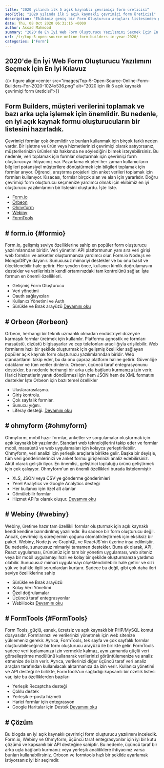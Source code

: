 ```yaml
---
title: "2020 yılında ilk 5 açık kaynaklı çevrimiçi form üreticisi" 
seoTitle: "2020 yılında ilk 5 açık kaynaklı çevrimiçi form üreticisi" 
description: "Ekibimiz geniş bir Form Oluşturucu araçları listesinden geçti ve sizin için en iyi çevrimiçi form oluşturucu yazılımlarından bazılarını kısa listeledik." 
date: Thu, 08 Oct 2020 06:31:15 +0000
author: Assad Mahmood
summary: "2020'de En İyi Web Form Oluşturucu Yazılımını Seçmek İçin En İyi Kılavuz" 
url: /tr/top-5-open-source-online-form-builders-in-year-2020/
categories: ['Form']
---
```


## 2020'de En İyi Web Form Oluşturucu Yazılımını Seçmek İçin En İyi Kılavuz

{{< figure align=center src="images/Top-5-Open-Source-Online-Form-Builders-For-2020-1024x536.png" alt="2020 için ilk 5 açık kaynaklı çevrimiçi form üreticisi">}}


## Form Builders, müşteri verilerini toplamak ve bazı arka uçla işlemek için önemlidir. Bu nedenle, en iyi açık kaynak formu oluşturucuların bir listesini hazırladık.
Çevrimiçi formlar çok önemlidir ve bunları kullanmak için birçok farklı neden vardır. Bir işletme ve ürün veya hizmetlerinizi çevrimiçi olarak satıyorsanız, müşterilerinizin ürünleriniz hakkında ne söylediğini bilmek isteyebilirsiniz. Bu nedenle, veri toplamak için formlar oluşturmak için çevrimiçi form oluşturucuya ihtiyacınız var.
Pazarlama ekipleri her zaman kullanıcıların bilgileri potansiyel müşterilere dönüştürmek için bilgileri toplamak için formlar arıyor. Öğrenci, araştırma projeleri için anket verileri toplamak için formları kullanıyor. Kısacası, formlar birçok alan ve alan için yararlıdır.
Doğru çevrimiçi form oluşturucu seçmenize yardımcı olmak için ekibimiz en iyi oluşturucu yazılımlarının bir listesini oluşturdu. İşte liste.
  * [Form.io][1]
  * [Orbeon][2]
  * [Ohmyform][3]
  * [Webiny][4]
  * [FormTools][5]

## # **form.io**    {#formio}
Form.io, gelişmiş seviye özelliklerine sahip en popüler form oluşturucu yazılımlarından biridir. Veri yönetimi API platformunun yanı sıra veri girişi web formları ve anketler oluşturmanıza yardımcı olur.
Form.io Node.js ve MongoDB'ye dayanır. Sunucusuz mimariyi destekler ve bu onu basit ve ölçeklenebilir hale getirir. Her şeyden önce, kullanıcı kimlik doğrulamasını destekler ve verilerinizin kendi ortamınızdaki tam kontrolünü sağlar.
İşte formun en önemli özellikleri.
  * Gelişmiş Form Oluşturucu
  * Veri yönetimi
  * Oauth sağlayıcıları
  * Kullanıcı Yönetimi ve Auth
  * Sürükle ve Bırak arayüzü
    [Devamını oku][6]

## # **Orbeon**    {#orbeon}
Orbeon, herhangi bir teknik uzmanlık olmadan endüstriyel düzeyde karmaşık formlar üretmek için kullanılır. Platformu agnostik ve formları masaüstü, dizüstü bilgisayarlar ve cep telefonları aracılığıyla erişilebilir.
Web formlarını hızlı bir şekilde oluşturmak için gelişmiş özellikler sağlayan popüler açık kaynak form oluşturucu yazılımlarından biridir. Web standartlarını takip eder, bu da onu çapraz platform haline getirir. Güvenliğe odaklanır ve tüm veriler dinlenir.
Orbeon, üçüncü taraf entegrasyonunu destekler, bu nedenle herhangi bir arka uçla bağlantı kurmanıza izin verir. Harici hizmetlerin yanıtı döndürmesi için hem JSON hem de XML formatını destekler
İşte Orbeon için bazı temel özellikler
  * Uluslararasılaşma.
  * Giriş kontrolu.
  * Çok sayfalık formlar.
  * Sunucu yığını.
  * Liferay desteği.
    [Devamını oku][7]

## # **ohmyform**    {#ohmyform}
Ohmyform, mobil hazır formlar, anketler ve sorgulamalar oluşturmak için açık kaynaklı bir yazılımdır. Standart web teknolojilerini takip eder ve formlar mobil, masaüstü ve web uygulamaları için kolayca yerleştirilebilir.
Ohmyform, veri analizi için yerleşik araçlarla birlikte gelir. Başka bir deyişle, tüm veri gönderimlerinizi ve anket formu girişlerinizi analiz edebilirsiniz. Aktif olarak geliştiriliyor. En önemlisi, geliştirici topluluğu ürünü geliştirmek için çok çalışıyor.
Ohmyform'un en önemli özellikleri burada listelenmiştir
  * XLS, JSON veya CSV'ye gönderme gönderimleri
  * Yerel Analytics ve Google Analytics desteği
  * Her kullanıcı için özel alt alanlar
  * Gömülebilir formlar
  * Hizmet API'sı olarak oluşur.
    [Devamını oku][8]

## # **Webiny**    {#webiny}
Webiny, üretime hazır tam özellikli formlar oluşturmak için açık kaynaklı kendi kendine barındırılmış yazılımdır. Bu sadece bir form oluşturucu değil. Ancak, çevrimiçi iş süreçlerinin çoğunu otomatikleştirmek için eksiksiz bir paket.
Webiny, Node.js ve GraphQL ve ReactJS'nin üzerine inşa edilmiştir. Bu nedenle, sunucusuz mimariyi tamamen destekler. Buna ek olarak, API, React uygulaması, ürününüz için tam bir yönetim uygulaması, web siteniz veya bir mobil uygulamayı hızlı ve kolay bir şekilde oluşturmanıza yardımcı olabilir.
Sunucusuz mimari uygulamayı ölçeklendirilebilir hale getirir ve sizi yük ve trafikle ilgili sorunlardan kurtarır. Sadece bu değil, gibi çok daha ileri seviye özelliklerine sahip
  * Sürükle ve Bırak arayüzü
  * Kolay Veri Yönetimi
  * Özel doğrulamalar
  * Üçüncü taraf entegrasyonlar
  * WebHooks
    [Devamını oku][9]

## # **FormTools**    {#FormTools}
Form Tools, güçlü, esnek, ücretsiz ve açık kaynaklı bir PHP/MySQL komut dosyasıdır. Formlarınızı ve verilerinizi yönetmek için web sitenize yüklemeniz gerekir. Ayrıca, FormTools, tek sayfa ve çok sayfalık formlar oluşturabileceğiniz bir form oluşturucu arayüzü ile birlikte gelir.
FormTools sadece veri toplamanıza izin vermekle kalmaz, aynı zamanda güçlü veri görselleştirme modülünü kullanarak verilerinizi görüntülemenize ve analiz etmenize de izin verir. Ayrıca, verilerinizi diğer üçüncü taraf veri analiz araçları tarafından kullanılacak aktarmanıza da izin verir.
Kullanıcı yönetimi ve API desteği ile birlikte, FormTools'un sağladığı kapsamlı bir özellik listesi var, işte bu özelliklerden bazıları
  * Yerleşik Recaptcha desteği
  * Çoklu destek
  * Yerleşik e-posta hizmeti
  * Harici formlar için entegrasyon
  * Google Haritalar için Destek
    [Devamını oku][10]

## # Çözüm
Bu blogda en iyi açık kaynaklı çevrimiçi form oluşturucu yazılımını inceledik. Form.io, Webiny ve Ohmyform, üçüncü taraf entegrasyonlar için iyi bir kutu çözümü ve kapsamlı bir API desteğine sahiptir. Bu nedenle, üçüncü taraf bir arka uçla bağlantı kurmanız veya yerleşik analitiklere ihtiyacınız varsa bunları kullanabilirsiniz. Orbeon ve formtools hızlı bir şekilde ayarlamak istiyorsanız iyi bir seçimdir.

  
[1]: #formio
[2]: #orbeon
[3]: #ohmyform
[4]: #webiny
[5]: #formtools
[6]: https://products.containerize.com/form/formio
[7]: https://products.containerize.com/form/orbeon
[8]: https://products.containerize.com/form/ohmyform
[9]: https://products.containerize.com/form/webiny
[10]: https://products.containerize.com/form/formtools
